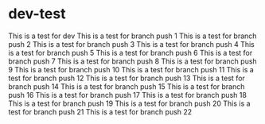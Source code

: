 # dev-test

This is a test for dev
This is a test for branch push 1
This is a test for branch push 2
This is a test for branch push 3
This is a test for branch push 4
This is a test for branch push 5
This is a test for branch push 6
This is a test for branch push 7
This is a test for branch push 8
This is a test for branch push 9
This is a test for branch push 10
This is a test for branch push 11
This is a test for branch push 12
This is a test for branch push 13
This is a test for branch push 14
This is a test for branch push 15
This is a test for branch push 16
This is a test for branch push 17
This is a test for branch push 18
This is a test for branch push 19
This is a test for branch push 20
This is a test for branch push 21
This is a test for branch push 22

